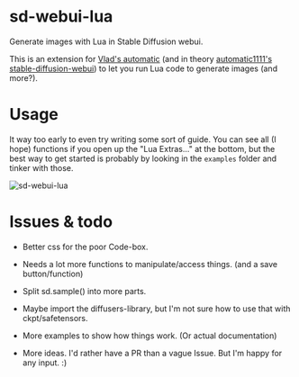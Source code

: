 # sd-webui-lua
Generate images with Lua in Stable Diffusion webui.

This is an extension for [Vlad's automatic](https://github.com/vladmandic/automatic/) (and in theory [automatic1111's stable-diffusion-webui](https://github.com/AUTOMATIC1111/stable-diffusion-webui)) to let you run Lua code to generate images (and more?).

# Usage

It way too early to even try writing some sort of guide. You can see all (I hope) functions if you open up the "Lua Extras..." at the bottom, but the best way to get started is probably by looking in the `examples` folder and tinker with those.

![sd-webui-lua](https://user-images.githubusercontent.com/13150150/235615238-a92f6395-d6f7-4e03-8d52-095edeb8aef2.png)

# Issues & todo

* Better css for the poor Code-box.

* Needs a lot more functions to manipulate/access things. (and a save button/function)

* Split sd.sample() into more parts.

* Maybe import the diffusers-library, but I'm not sure how to use that with ckpt/safetensors.

* More examples to show how things work. (Or actual documentation)

* More ideas. I'd rather have a PR than a vague Issue. But I'm happy for any input. :)

